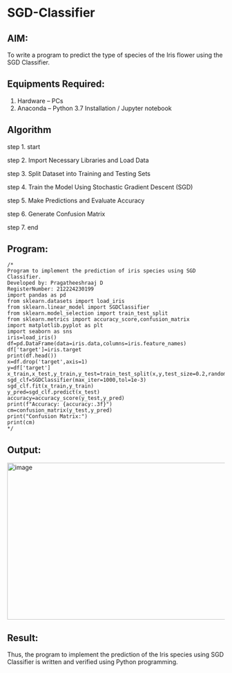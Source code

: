 # SGD-Classifier
## AIM:
To write a program to predict the type of species of the Iris flower using the SGD Classifier.

## Equipments Required:
1. Hardware – PCs
2. Anaconda – Python 3.7 Installation / Jupyter notebook

## Algorithm
step 1. start

step 2. Import Necessary Libraries and Load Data

step 3. Split Dataset into Training and Testing Sets

step 4. Train the Model Using Stochastic Gradient Descent (SGD)

step 5. Make Predictions and Evaluate Accuracy

step 6. Generate Confusion Matrix

step 7. end 

## Program:
```
/*
Program to implement the prediction of iris species using SGD Classifier.
Developed by: Pragatheeshraaj D
RegisterNumber: 212224230199
import pandas as pd 
from sklearn.datasets import load_iris
from sklearn.linear_model import SGDClassifier
from sklearn.model_selection import train_test_split
from sklearn.metrics import accuracy_score,confusion_matrix
import matplotlib.pyplot as plt
import seaborn as sns
iris=load_iris()
df=pd.DataFrame(data=iris.data,columns=iris.feature_names)
df['target']=iris.target
print(df.head())
x=df.drop('target',axis=1)
y=df['target']
x_train,x_test,y_train,y_test=train_test_split(x,y,test_size=0.2,random_state=42)
sgd_clf=SGDClassifier(max_iter=1000,tol=1e-3)
sgd_clf.fit(x_train,y_train)
y_pred=sgd_clf.predict(x_test)
accuracy=accuracy_score(y_test,y_pred)
print(f"Accuracy: {accuracy:.3f}")
cm=confusion_matrix(y_test,y_pred)
print("Confusion Matrix:")
print(cm)
*/
```

## Output:
<img width="1117" height="362" alt="image" src="https://github.com/user-attachments/assets/83637dcf-e226-4e88-b9df-5f173c795a3f" />


## Result:
Thus, the program to implement the prediction of the Iris species using SGD Classifier is written and verified using Python programming.
